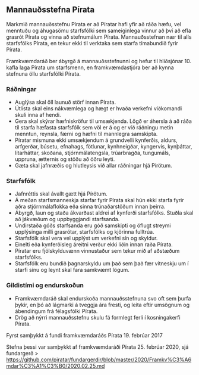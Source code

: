 ## Mannauðsstefna Pírata

Markmið mannauðsstefnu Pírata er að Píratar hafi yfir að ráða hæfu, vel menntuðu og
áhugasömu starfsfólki sem sameiginlega vinnur að því að efla grasrót Pírata og vinna að
stefnumálum Pírata. Mannauðsstefnan nær til alls starfsfólks Pírata, en tekur ekki til
verktaka sem starfa tímabundið fyrir Pírata.

Framkvæmdaráð ber ábyrgð á mannauðsstefnunni og hefur til hliðsjónar 10. kafla laga Pírata
um starfsmenn, en framkvæmdastjóra ber að kynna stefnuna öllu starfsfólki Pírata.

### Ráðningar

* Auglýsa skal öll launuð störf innan Pírata.
* Útlista skal eins nákvæmlega og hægt er hvaða verkefni viðkomandi skuli inna af hendi.
* Gera skal skýrar hæfniskröfur til umsækjenda. Lögð er áhersla á að ráða til starfa hæfasta starfsfólk sem völ er á og er við ráðningu metin menntun, reynsla, færni og hæfni til mannlegra samskipta.
* Píratar mismuna ekki umsækjendum á grundvelli kynferðis, aldurs, arfgerðar, búsetu, efnahags, fötlunar, kynhneigðar, kyngervis, kynþáttar, litarháttar, skoðana, stjórnmálatengsla, trúarbragða, tungumáls, uppruna, ætternis og stöðu að öðru leyti.
* Gæta skal jafnræðis og hlutleysis við allar ráðningar hjá Pírötum.

### Starfsfólk

* Jafnréttis skal ávallt gætt hjá Pírötum.
* Á meðan starfsmanneskja starfar fyrir Pírata skal hún ekki starfa fyrir aðra stjórnmálaflokka eða sinna trúnaðarstöðum innan þeirra.
* Ábyrgð, laun og staða ákvarðast aldrei af kynferði starfsfólks.  Stuðla skal að jákvæðum og uppbyggjandi starfsanda.
* Undirstaða góðs starfsanda eru góð samskipti og öflugt streymi upplýsinga milli grasrótar, starfsfólks og kjörinna fulltrúa.
* Starfsfólk skal vera vel upplýst um verkefni sín og skyldur.
* Einelti eða kynferðisleg áreitni verður ekki liðin innan raða Pírata.
* Píratar eru fjölskylduvænn vinnustaður sem tekur mið af aðstæðum starfsfólks.
* Starfsfólk eru bundið þagnarskyldu um það sem það fær vitneskju um í starfi sínu og leynt skal fara samkvæmt lögum.

### Gildistími og endurskoðun

* Framkvæmdaráð skal endurskoða mannauðsstefnuna svo oft sem þurfa þykir, en þó að lágmarki á tveggja ára fresti, og leita eftir umsögnum og ábendingum frá félagsfólki Pírata.
* Drög að nýrri mannauðsstefnu skulu fá formlegt ferli í kosningakerfi Pírata.

Fyrst samþykkt á fundi framkvæmdaráðs Pírata 19. febrúar 2017

Stefna þessi var samþykkt af framkvæmdaráði Pírata 25. febrúar 2020, sjá fundargerð > https://github.com/piratar/fundargerdir/blob/master/2020/Framkv%C3%A6mdar%C3%A1%C3%B0/2020.02.25.md
